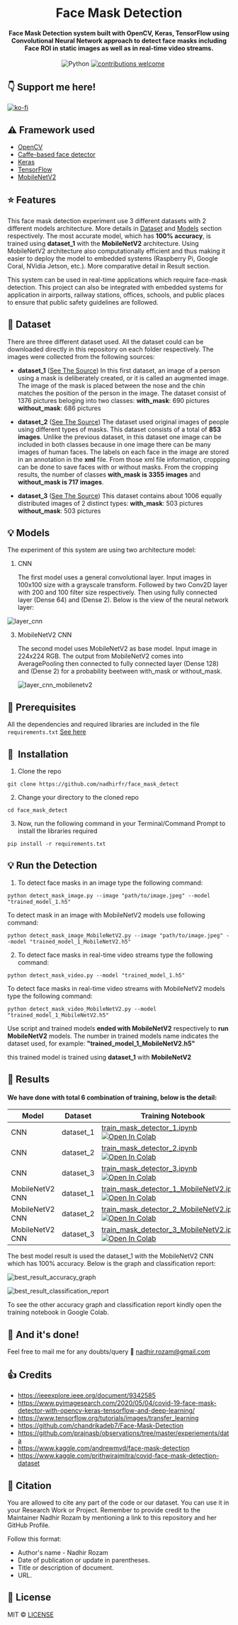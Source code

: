 <h1 align="center">Face Mask Detection</h1>

<div align= "center">
  <h4>Face Mask Detection system built with OpenCV, Keras, TensorFlow using Convolutional Neural Network approach to detect face masks including Face ROI in static images as well as in real-time video streams.</h4>
</div>

&nbsp;&nbsp;&nbsp;&nbsp;&nbsp;&nbsp;&nbsp;&nbsp;&nbsp;&nbsp;&nbsp;&nbsp;&nbsp;&nbsp;&nbsp;&nbsp;&nbsp;&nbsp;&nbsp;&nbsp;&nbsp;&nbsp;&nbsp;&nbsp;&nbsp;&nbsp;&nbsp;&nbsp;&nbsp;&nbsp;
![Python](https://img.shields.io/badge/python-v3.7+-blue.svg)
[![contributions welcome](https://img.shields.io/badge/contributions-welcome-brightgreen.svg?style=flat)](https://github.com/nadhirfr/face_mask_detect/issues)





## :point_down: Support me here!
[![ko-fi](https://ko-fi.com/img/githubbutton_sm.svg)](https://ko-fi.com/H2H146AUD)


## :warning: Framework used

- [OpenCV](https://opencv.org/)
- [Caffe-based face detector](https://caffe.berkeleyvision.org/)
- [Keras](https://keras.io/)
- [TensorFlow](https://www.tensorflow.org/)
- [MobileNetV2](https://arxiv.org/abs/1801.04381)

## :star: Features
This face mask detection experiment use 3 different datasets with 2 different models architecture. More details in [Dataset](#dataset) and [Models](#models) section respectively. The most accurate model, which has **100% accuracy**, is trained using **dataset_1** with the **MobileNetV2** architecture.  Using MobileNetV2 architecture also computationally efficient and thus making it easier to deploy the model to embedded systems (Raspberry Pi, Google Coral, NVidia Jetson, etc.). More comparative detail in Result section.

This system can be used in real-time applications which require face-mask detection. This project can also be integrated with embedded systems for application in airports, railway stations, offices, schools, and public places to ensure that public safety guidelines are followed.

## :file_folder: Dataset
There are three different dataset used. All the dataset could can be downloaded directly in this repository on each folder respectively. The images were collected from the following sources:

* __dataset_1__ ([See The Source](https://github.com/prajnasb/observations/tree/master/experiements/data))
In this first dataset, an image of a person using a mask is deliberately created, or it is called an augmented image. The image of the mask is placed between the nose and the chin matches the position of the person in the image. The dataset consist of 1376 pictures beloging into two classes:
__with_mask__: 690 pictures
__without_mask__: 686 pictures

* __dataset_2__ ([See The Source](https://www.kaggle.com/andrewmvd/face-mask-detection))
The dataset used original images of people using different types of masks. This dataset consists of a total of __853 images__. Unlike the previous dataset, in this dataset one image can be included in both classes because in one image there can be many images of human faces. The labels on each face in the image are stored in an annotation in the __xml__ file.  From those xml file information, cropping can be done to save faces with or without masks. From the cropping results, the number of classes __with_mask is 3355 images__ and __without_mask is 717 images__.

* __dataset_3__ ([See The Source](https://www.kaggle.com/prithwirajmitra/covid-face-mask-detection-dataset))
This dataset contains about 1006 equally distributed images of 2 distinct types:
__with_mask__: 503 pictures
__without_mask__: 503 pictures

## :bulb: Models
The experiment of this system are using two architecture model:

 1. CNN

    The first model uses a general convolutional layer. Input images in 100x100 size with a grayscale transform. Followed by two Conv2D layer with 200 and 100 filter size respectively. Then using fully connected layer (Dense 64) and (Dense 2). Below is the view of the neural network layer:

  ![layer_cnn](https://github.com/nadhirfr/face_mask_detect/blob/main/result/layer_cnn.svg)


 3. MobileNetV2 CNN

    The second model uses MobileNetV2 as base model. Input image in 224x224 RGB. The output from MobileNetV2 comes into AveragePooling then connected to fully connected layer (Dense 128) and (Dense 2) for a probability beetween with_mask or without_mask.

    ![layer_cnn_mobilenetv2](https://github.com/nadhirfr/face_mask_detect/blob/main/result/layer_cnn_mobilenetv2.svg)

## :key: Prerequisites

All the dependencies and required libraries are included in the file <code>requirements.txt</code> [See here](https://github.com/nadhirfr/face_mask_detect/blob/master/requirements.txt)

## 🚀&nbsp; Installation
1. Clone the repo
```
git clone https://github.com/nadhirfr/face_mask_detect
```
2. Change your directory to the cloned repo 
```
cd face_mask_detect
```

3. Now, run the following command in your Terminal/Command Prompt to install the libraries required

```
pip install -r requirements.txt
```

## :bulb: Run the Detection

1. To detect face masks in an image type the following command: 

```
python detect_mask_image.py --image "path/to/image.jpeg" --model "trained_model_1.h5"
```

To detect mask in an image with MobileNetV2 models use following command:

```
python detect_mask_image_MobileNetV2.py --image "path/to/image.jpeg" --model "trained_model_1_MobileNetV2.h5"
```

2. To detect face masks in real-time video streams type the following command:

```
python detect_mask_video.py --model "trained_model_1.h5"
```
To detect face masks in real-time video streams with MobileNetV2 models type the following command:

```
python detect_mask_video_MobileNetV2.py --model "trained_model_1_MobileNetV2.h5"
```



Use script and trained models **ended with MobileNetV2** respectively to **run MobileNetV2** models. The number in trained models name indicates the dataset used, for example:
**"trained_model_1_MobileNetV2.h5"**

this trained model is trained using **dataset_1** with **MobileNetV2**



## :key: Results

#### We have done with total 6 combination of training, below is the detail:

| Model           | Dataset   | Training Notebook                                            | Trained Model                                                | Accuracy |
| --------------- | --------- | ------------------------------------------------------------ | ------------------------------------------------------------ | -------- |
| CNN             | dataset_1 | [train_mask_detector_1.ipynb](https://github.com/nadhirfr/face_mask_detect/blob/main/train_mask_detector_1.ipynb)  <a href="https://colab.research.google.com/github/nadhirfr/face_mask_detect/blob/main/train_mask_detector_1.ipynb"><img src="https://colab.research.google.com/assets/colab-badge.svg" alt="Open In Colab"/></a> | [trained_model_1.h5](https://github.com/nadhirfr/face_mask_detect/blob/main/trained_model_1.h5) | 88%      |
| CNN             | dataset_2 | [train_mask_detector_2.ipynb](https://github.com/nadhirfr/face_mask_detect/blob/main/train_mask_detector_2.ipynb)  <a href="https://colab.research.google.com/github/nadhirfr/face_mask_detect/blob/main/train_mask_detector_2.ipynb"><img src="https://colab.research.google.com/assets/colab-badge.svg" alt="Open In Colab"/></a> | [trained_model_2.h5](https://github.com/nadhirfr/face_mask_detect/blob/main/trained_model_2.h5) | 92%      |
| CNN             | dataset_3 | [train_mask_detector_3.ipynb](https://github.com/nadhirfr/face_mask_detect/blob/main/train_mask_detector_3.ipynb)  <a href="https://colab.research.google.com/github/nadhirfr/face_mask_detect/blob/main/train_mask_detector_3.ipynb"><img src="https://colab.research.google.com/assets/colab-badge.svg" alt="Open In Colab"/></a> | [trained_model_3.h5](https://github.com/nadhirfr/face_mask_detect/blob/main/trained_model_3.h5) | 85%      |
| MobileNetV2 CNN | dataset_1 | [train_mask_detector_1_MobileNetV2.ipynb](https://github.com/nadhirfr/face_mask_detect/blob/main/train_mask_detector_1_MobileNetV2.ipynb)  <a href="https://colab.research.google.com/github/nadhirfr/face_mask_detect/blob/main/train_mask_detector_1_MobileNetV2.ipynb"><img src="https://colab.research.google.com/assets/colab-badge.svg" alt="Open In Colab"/></a> | [trained_model_1_MobileNetV2.h5](https://github.com/nadhirfr/face_mask_detect/blob/main/trained_model_1_MobileNetV2.h5) | 100%     |
| MobileNetV2 CNN | dataset_2 | [train_mask_detector_2_MobileNetV2.ipynb](https://github.com/nadhirfr/face_mask_detect/blob/main/train_mask_detector_2_MobileNetV2.ipynb)  <a href="https://colab.research.google.com/github/nadhirfr/face_mask_detect/blob/main/train_mask_detector_2_MobileNetV2.ipynb"><img src="https://colab.research.google.com/assets/colab-badge.svg" alt="Open In Colab"/></a> | [trained_model_2_MobileNetV2.h5](https://github.com/nadhirfr/face_mask_detect/blob/main/trained_model_2_MobileNetV2.h5) | 90%      |
| MobileNetV2 CNN | dataset_3 | [train_mask_detector_3_MobileNetV2.ipynb](https://github.com/nadhirfr/face_mask_detect/blob/main/train_mask_detector_3_MobileNetV2.ipynb)  <a href="https://colab.research.google.com/github/nadhirfr/face_mask_detect/blob/main/train_mask_detector_3_MobileNetV2.ipynb"><img src="https://colab.research.google.com/assets/colab-badge.svg" alt="Open In Colab"/></a> | [trained_model_3_MobileNetV2.h5](https://github.com/nadhirfr/face_mask_detect/blob/main/trained_model_3_MobileNetV2.h5) | 99%      |

The best model result is used the dataset_1 with the MobileNetV2 CNN which has 100% accuracy.  Below is the graph and classification report:

![best_result_accuracy_graph](https://github.com/nadhirfr/face_mask_detect/blob/main/result/best_result_accuracy_graph.png)

![best_result_classification_report](https://github.com/nadhirfr/face_mask_detect/blob/main/result/best_result_classification_report.png)

To see the other accuracy graph and classification report kindly open the training notebook in Google Colab.



## :clap: And it's done!
Feel free to mail me for any doubts/query 
:email: nadhir.rozam@gmail.com



## :+1: Credits
* https://ieeexplore.ieee.org/document/9342585
* https://www.pyimagesearch.com/2020/05/04/covid-19-face-mask-detector-with-opencv-keras-tensorflow-and-deep-learning/
* https://www.tensorflow.org/tutorials/images/transfer_learning
* https://github.com/chandrikadeb7/Face-Mask-Detection
* https://github.com/prajnasb/observations/tree/master/experiements/data
* https://www.kaggle.com/andrewmvd/face-mask-detection
* https://www.kaggle.com/prithwirajmitra/covid-face-mask-detection-dataset




## :raising_hand: Citation

You are allowed to cite any part of the code or our dataset. You can use it in your Research Work or Project. Remember to provide credit to the Maintainer Nadhir Rozam by mentioning a link to this repository and her GitHub Profile.

Follow this format:
- Author's name - Nadhir Rozam
- Date of publication or update in parentheses.
- Title or description of document.
- URL.


## :eyes: License
MIT © [LICENSE](https://github.com/nadhirfr/face_mask_detect/blob/main/LICENSE)
